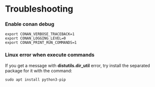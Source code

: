 # Troubleshooting

### Enable conan debug

```
export CONAN_VERBOSE_TRACEBACK=1
export CONAN_LOGGING_LEVEL=0
export CONAN_PRINT_RUN_COMMANDS=1
```

### Linux error when execute commands

If you get a message with **distutils.dir_util** error, try install the separated package for it with the command:

```
sudo apt install python3-pip
```
